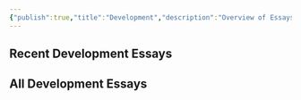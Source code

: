 ```yaml
---
{"publish":true,"title":"Development","description":"Overview of Essays on Development.","created":"2025-02-22T17:28:46.581+01:00","modified":"2025-03-12T02:34:56.828+01:00","tags":["Essays/Development"],"cssclasses":"mado-heading hide-date index-page"}
---
```



## Recent Development Essays



## All Development Essays


